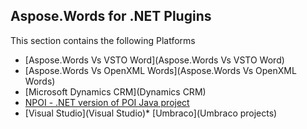 ## Aspose.Words for .NET Plugins

This section contains the following Platforms
* [Aspose.Words Vs VSTO Word](Aspose.Words Vs VSTO Word)
* [Aspose.Words Vs OpenXML Words](Aspose.Words Vs OpenXML Words)
* [Microsoft Dynamics CRM](Dynamics CRM)
* [NPOI - .NET version of POI Java project](NPOI)
* [Visual Studio](Visual Studio)* [Umbraco](Umbraco projects)
